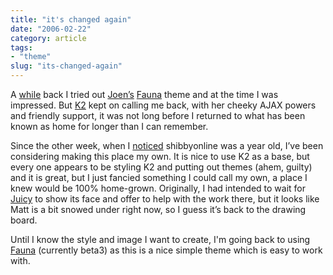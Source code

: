 ```yaml
---
title: "it's changed again"
date: "2006-02-22"
category: article
tags:
- "theme"
slug: "its-changed-again"
---
```


A [while](https://adamchamberlin.info/2005/12/walking-through-the-fauna/) back I tried out [Joen’s](https://www.noscope.com/) [Fauna](https://www.noscope.com/fauna/) theme and at the time I was impressed.
But [K2](https://getk2.com) kept on calling me back, with her cheeky AJAX powers and friendly support, it was not long before I returned to what has been known as home for longer than I can remember.

Since the other week, when I [noticed](https://adamchamberlin.info/2006/02/happy-birthday-mr-wordpress/) shibbyonline was a year old, I’ve been considering making this place my own. It is nice to use K2 as a base, but every one appears to be styling K2 and putting out themes (ahem, guilty) and it is great, but I just fancied something I could call my own, a place I knew would be 100% home-grown. Originally, I had intended to wait for [Juicy](https://www.donnybrookcheer.com/2005/11/12/juicy-update/) to show its face and offer to help with the work there, but it looks like Matt is a bit snowed under right now, so I guess it’s back to the drawing board.

Until I know the style and image I want to create, I'm going back to using [Fauna](https://www.noscope.com/fauna/) (currently beta3) as this is a nice simple theme which is easy to work with.
